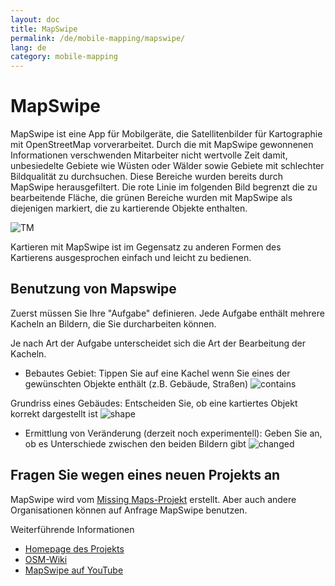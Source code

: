 ```yaml
---
layout: doc
title: MapSwipe
permalink: /de/mobile-mapping/mapswipe/
lang: de
category: mobile-mapping
---
```


MapSwipe
==============

MapSwipe ist eine App für Mobilgeräte, die Satellitenbilder für Kartographie mit OpenStreetMap vorverarbeitet. Durch die mit MapSwipe gewonnenen Informationen verschwenden Mitarbeiter nicht wertvolle Zeit damit, unbesiedelte Gebiete wie Wüsten oder Wälder sowie Gebiete mit schlechter Bildqualität zu durchsuchen. Diese Bereiche wurden bereits durch MapSwipe herausgefiltert. Die rote Linie im folgenden Bild begrenzt die zu bearbeitende Fläche, die grünen Bereiche wurden mit MapSwipe als diejenigen markiert, die zu kartierende Objekte enthalten.

![TM][]

Kartieren mit MapSwipe ist im Gegensatz zu anderen Formen des Kartierens ausgesprochen einfach und leicht zu bedienen.

## Benutzung von Mapswipe

Zuerst müssen Sie Ihre "Aufgabe" definieren. Jede Aufgabe enthält mehrere Kacheln an Bildern, die Sie durcharbeiten können.

Je nach Art der Aufgabe unterscheidet sich die Art der Bearbeitung der Kacheln.

- Bebautes Gebiet: Tippen Sie auf eine Kachel wenn Sie eines der gewünschten Objekte enthält (z.B. Gebäude, Straßen)
 ![contains][]

Grundriss eines Gebäudes: Entscheiden Sie, ob eine kartiertes Objekt korrekt dargestellt ist
 ![shape][]

- Ermittlung von Veränderung (derzeit noch experimentell): Geben Sie an, ob es Unterschiede zwischen den beiden Bildern gibt
 ![changed][]

## Fragen Sie wegen eines neuen Projekts an

MapSwipe wird vom  [Missing Maps-Projekt](https://www.missingmaps.org/) erstellt. Aber auch andere Organisationen können auf Anfrage MapSwipe benutzen.

Weiterführende Informationen

- [Homepage des Projekts](https://mapswipe.org/en/about.html)
- [OSM-Wiki](https://wiki.openstreetmap.org/wiki/MapSwipe)
- [MapSwipe auf YouTube](https://youtu.be/mwRdtnfFcUw)


[TM]:       /images/mobile-mapping/mapswipe_tm.png
[contains]: /images/mobile-mapping/mapswipe_contains.png
[shape]:    /images/mobile-mapping/mapswipe_shape.png
[changed]:  /images/mobile-mapping/mapswipe_changed.png

